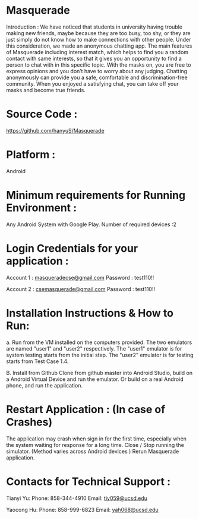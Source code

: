 # Masquerade
Introduction :
We have noticed that students in university having trouble making new friends, maybe because they are too busy, too shy, or they are just simply do not know how to make connections with other people. Under this consideration, we made an anonymous chatting app. The main features of Masquerade including interest match, which helps to find you a random contact with same interests, so that it gives you an opportunity to find a person to chat with in this specific topic. With the masks on, you are free to express opinions and you don’t have to worry about any judging. Chatting anonymously can provide you a safe, comfortable and discrimination-free community. When you enjoyed a satisfying chat, you can take off your masks and become true friends.

# Source Code :
https://github.com/hanyuS/Masquerade

# Platform :
Android

# Minimum requirements for Running Environment :
Any Android System with Google Play.
Number of required devices :2


# Login Credentials for your application :
Account 1 : masqueradecse@gmail.com
Password : test110!!

Account 2 : csemasquerade@gmail.com
Password : test110!!


# Installation Instructions & How to Run:
a. Run from the VM installed on the computers provided.
The two emulators are named "user1" and "user2" respectively. The "user1" emulator is for system testing starts from the initial step. The "user2" emulator is for testing starts from Test Case 1.4.

B. Install from Github
Clone from github master into Android Studio, build on a Android Virtual Device and run the emulator. Or build on a real Android phone, and run the application.


# Restart Application : (In case of Crashes)
The application may crash when sign in for the first time, especially when the system waiting for response for a long time.
Close / Stop running the simulator. (Method varies across Android devices )
Rerun Masquerade application.  


# Contacts for Technical Support : 
Tianyi Yu:
Phone: 858-344-4910
Email:  tiy059@ucsd.edu

Yaocong Hu:
Phone: 858-999-6823
Email:  yah068@ucsd.edu

